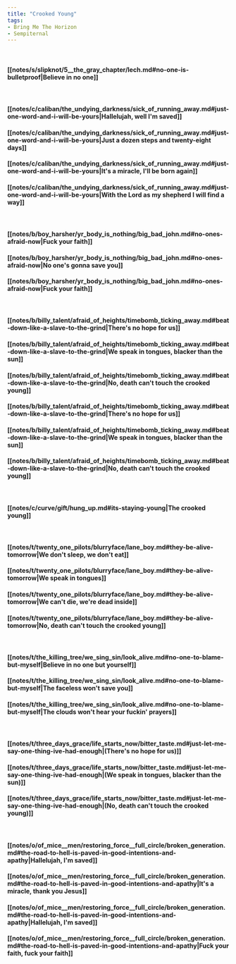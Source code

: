 ```yaml
---
title: "Crooked Young"
tags:
- Bring Me The Horizon
- Sempiternal
---
```

&nbsp;
#### [[notes/s/slipknot/5__the_gray_chapter/lech.md#no-one-is-bulletproof|Believe in no one]]
&nbsp;
#### [[notes/c/caliban/the_undying_darkness/sick_of_running_away.md#just-one-word-and-i-will-be-yours|Hallelujah, well I'm saved]]
#### [[notes/c/caliban/the_undying_darkness/sick_of_running_away.md#just-one-word-and-i-will-be-yours|Just a dozen steps and twenty-eight days]]
#### [[notes/c/caliban/the_undying_darkness/sick_of_running_away.md#just-one-word-and-i-will-be-yours|It's a miracle, I'll be born again]]
#### [[notes/c/caliban/the_undying_darkness/sick_of_running_away.md#just-one-word-and-i-will-be-yours|With the Lord as my shepherd I will find a way]]
&nbsp;
#### [[notes/b/boy_harsher/yr_body_is_nothing/big_bad_john.md#no-ones-afraid-now|Fuck your faith]]
#### [[notes/b/boy_harsher/yr_body_is_nothing/big_bad_john.md#no-ones-afraid-now|No one's gonna save you]]
#### [[notes/b/boy_harsher/yr_body_is_nothing/big_bad_john.md#no-ones-afraid-now|Fuck your faith]]
&nbsp;
#### [[notes/b/billy_talent/afraid_of_heights/timebomb_ticking_away.md#beat-down-like-a-slave-to-the-grind|There's no hope for us]]
#### [[notes/b/billy_talent/afraid_of_heights/timebomb_ticking_away.md#beat-down-like-a-slave-to-the-grind|We speak in tongues, blacker than the sun]]
#### [[notes/b/billy_talent/afraid_of_heights/timebomb_ticking_away.md#beat-down-like-a-slave-to-the-grind|No, death can't touch the crooked young]]
#### [[notes/b/billy_talent/afraid_of_heights/timebomb_ticking_away.md#beat-down-like-a-slave-to-the-grind|There's no hope for us]]
#### [[notes/b/billy_talent/afraid_of_heights/timebomb_ticking_away.md#beat-down-like-a-slave-to-the-grind|We speak in tongues, blacker than the sun]]
#### [[notes/b/billy_talent/afraid_of_heights/timebomb_ticking_away.md#beat-down-like-a-slave-to-the-grind|No, death can't touch the crooked young]]
&nbsp;
#### [[notes/c/curve/gift/hung_up.md#its-staying-young|The crooked young]]
&nbsp;
#### [[notes/t/twenty_one_pilots/blurryface/lane_boy.md#they-be-alive-tomorrow|We don't sleep, we don't eat]]
#### [[notes/t/twenty_one_pilots/blurryface/lane_boy.md#they-be-alive-tomorrow|We speak in tongues]]
#### [[notes/t/twenty_one_pilots/blurryface/lane_boy.md#they-be-alive-tomorrow|We can't die, we're dead inside]]
#### [[notes/t/twenty_one_pilots/blurryface/lane_boy.md#they-be-alive-tomorrow|No, death can't touch the crooked young]]
&nbsp;
#### [[notes/t/the_killing_tree/we_sing_sin/look_alive.md#no-one-to-blame-but-myself|Believe in no one but yourself]]
#### [[notes/t/the_killing_tree/we_sing_sin/look_alive.md#no-one-to-blame-but-myself|The faceless won't save you]]
#### [[notes/t/the_killing_tree/we_sing_sin/look_alive.md#no-one-to-blame-but-myself|The clouds won't hear your fuckin' prayers]]
&nbsp;
#### [[notes/t/three_days_grace/life_starts_now/bitter_taste.md#just-let-me-say-one-thing-ive-had-enough|(There's no hope for us)]]
#### [[notes/t/three_days_grace/life_starts_now/bitter_taste.md#just-let-me-say-one-thing-ive-had-enough|(We speak in tongues, blacker than the sun)]]
#### [[notes/t/three_days_grace/life_starts_now/bitter_taste.md#just-let-me-say-one-thing-ive-had-enough|(No, death can't touch the crooked young)]]
&nbsp;
#### [[notes/o/of_mice__men/restoring_force__full_circle/broken_generation.md#the-road-to-hell-is-paved-in-good-intentions-and-apathy|Hallelujah, I'm saved]]
#### [[notes/o/of_mice__men/restoring_force__full_circle/broken_generation.md#the-road-to-hell-is-paved-in-good-intentions-and-apathy|It's a miracle, thank you Jesus]]
#### [[notes/o/of_mice__men/restoring_force__full_circle/broken_generation.md#the-road-to-hell-is-paved-in-good-intentions-and-apathy|Hallelujah, I'm saved]]
#### [[notes/o/of_mice__men/restoring_force__full_circle/broken_generation.md#the-road-to-hell-is-paved-in-good-intentions-and-apathy|Fuck your faith, fuck your faith]]
